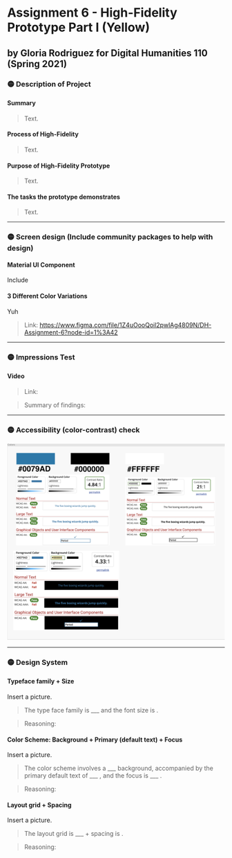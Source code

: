 # Assignment 6 - High-Fidelity Prototype Part I (Yellow)
## by Gloria Rodriguez for Digital Humanities 110 (Spring 2021)

### 🟡 Description of Project

#### Summary 
> Text.

#### Process of High-Fidelity
> Text.

#### Purpose of High-Fidelity Prototype 
> Text.

#### The tasks the prototype demonstrates
> Text.

---

### 🟡 Screen design (Include community packages to help with design)

#### Material UI Component
Include 

#### 3 Different Color Variations
Yuh

> Link: https://www.figma.com/file/1Z4uOooQoil2pwlAg4809N/DH-Assignment-6?node-id=1%3A42

---

### 🟡 Impressions Test

#### Video 
> Link: 

> Summary of findings: 

---

### 🟡 Accessibility (color-contrast) check
<img src="./images/COLORTESTS.png" width=700px>



---

### 🟡 Design System 

#### Typeface family + Size
Insert a picture.
> The type face family is ___ and the font size is . 

> Reasoning: 

#### Color Scheme: Background + Primary (default text) + Focus 
Insert a picture.
> The color scheme involves a ___ background, accompanied by the primary default text of ___ , and the focus is ___ . 

> Reasoning:

#### Layout grid + Spacing 
Insert a picture.

> The layout grid is ___ + spacing is . 

> Reasoning: 

